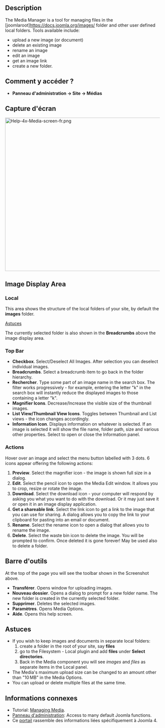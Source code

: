 <!-- Filename: Help4.x:Media / Display title: Médias -->

## Description

The Media Manager is a tool for managing files in the
\[joomlaroot\]https://docs.joomla.org/images/ folder and other user
defined local folders. Tools available include:

- upload a new image (or document)
- delete an existing image
- rename an image
- edit an image
- get an image link
- create a new folder.

## Comment y accéder ?

- **Panneau d'administration → Site → Médias**

## Capture d'écran

<img
src="https://docs.joomla.org/images/thumb/8/87/Help-4x-Media-screen-fr.png/800px-Help-4x-Media-screen-fr.png"
decoding="async"
srcset="https://docs.joomla.org/images/thumb/8/87/Help-4x-Media-screen-fr.png/1200px-Help-4x-Media-screen-fr.png 1.5x, https://docs.joomla.org/images/thumb/8/87/Help-4x-Media-screen-fr.png/1600px-Help-4x-Media-screen-fr.png 2x"
data-file-width="2240" data-file-height="1400" width="800" height="500"
alt="Help-4x-Media-screen-fr.png" />

## Image Display Area

### Local

This area shows the structure of the local folders of your site, by
default the **images** folder.

[Astuces](#quicktips)

The currently selected folder is also shown in the **Breadcrumbs** above
the image display area.

### Top Bar

- **Checkbox**. Select/Deselect All Images. After selection you can
  deselect individual images.
- **Breadcrumbs**. Select a breadcrumb item to go back in the folder
  hierarchy.
- **Rechercher**. Type some part of an image name in the search box. The
  filter works progressively - for example, entering the letter "k" in
  the search box will instantly reduce the displayed images to those
  containing a letter "k".
- **Magnifier Icons**. Decrease/Increase the visible size of the
  thumbnail images.
- **List View/Thumbnail View Icons**. Toggles between Thumbnail and List
  views - the icon changes accordingly.
- **Information Icon**. Displays information on whatever is selected. If
  an image is selected it will show the file name, folder path, size and
  various other properties. Select to open or close the Information
  panel.

### Actions

Hover over an image and select the menu button labelled with 3 dots. 6
icons appear offering the following actions:

1.  **Preview**. Select the magnifier icon - the image is shown full
    size in a dialog.
2.  **Edit**. Select the pencil icon to open the Media Edit window. It
    allows you to crop, resize or rotate the image.
3.  **Download**. Select the download icon - your computer will respond
    by asking you what you want to do with the download. Or it may just
    save it or open it in an image display application.
4.  **Get a shareable link**. Select the link icon to get a link to the
    image that you can use for sharing. A dialog allows you to copy the
    link to your clipboard for pasting into an email or document.
5.  **Rename**. Select the rename icon to open a dialog that allows you
    to rename the image.
6.  **Delete**. Select the waste bin icon to delete the image. You will
    be prompted to confirm. Once deleted it is gone forever! May be used
    also to delete a folder.

## Barre d'outils

At the top of the page you will see the toolbar shown in the
Screenshot above.

- **Transférer**. Opens window for uploading images.
- **Nouveau dossier**. Opens a dialog to prompt for a new folder name.
  The new folder is created in the currently selected folder.
- **Supprimer**. Deletes the selected images.
- **Paramètres**. Opens Media Options.
- **Aide**. Opens this help screen.

## Astuces

- If you wish to keep images and documents in separate local folders:
  1.  create a folder in the root of your site, say **files**
  2.  go to the Filesystem - Local
      plugin and add **files** under **Select directories**.
  3.  Back in the Media component you will see *images* and *files* as
      separate items in the Local panel.
- The Media's maximum upload size can be changed to an amount other than
  "10 MB" in the Media Options.
- You can upload or delete multiple files at the same time.

## Informations connexes

- Tutorial: [Managing
  Media](https://docs.joomla.org/J4.x:Managing_Media/en "J4.x:Managing Media/en").
- [Panneau
  d'administration](https://docs.joomla.org/Help4.x:Home_Dashboard/fr "Help4.x:Home Dashboard/fr"):
  Access to many default Joomla functions.
- Ce
  [portail](https://docs.joomla.org/Portal:Joomla_4/fr "Portal:Joomla 4/fr")
  rassemble des informations liées spécifiquement à Joomla 4.
